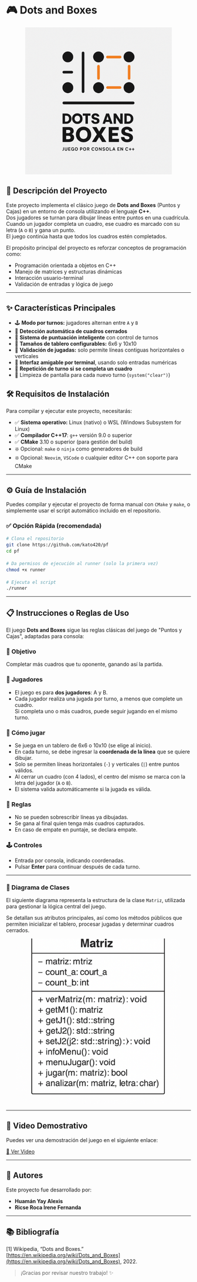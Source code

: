 # 🎮 Dots and Boxes

<!-- ![Logo](https://raw.githubusercontent.com/kato420/pf/master/img/logo.png) -->
<p align="center">
  <img src="https://raw.githubusercontent.com/kato420/pf/master/img/logo.png" width="400">
</p>

## 📖 Descripción del Proyecto

Este proyecto implementa el clásico juego de **Dots and Boxes** (Puntos y Cajas) en un entorno de consola utilizando el lenguaje **C++**.  
Dos jugadores se turnan para dibujar líneas entre puntos en una cuadrícula.  
Cuando un jugador completa un cuadro, ese cuadro es marcado con su letra (`A` o `B`) y gana un punto.  
El juego continúa hasta que todos los cuadros estén completados.

El propósito principal del proyecto es reforzar conceptos de programación como:

- Programación orientada a objetos en C++
- Manejo de matrices y estructuras dinámicas
- Interacción usuario-terminal
- Validación de entradas y lógica de juego

---

## ✨ Características Principales

- 🕹️ **Modo por turnos:** jugadores alternan entre `A` y `B`
- 🎯 **Detección automática de cuadros cerrados**
- 🧠 **Sistema de puntuación inteligente** con control de turnos
- 🧱 **Tamaños de tablero configurables:** 6x6 y 10x10
- 🧾 **Validación de jugadas:** solo permite líneas contiguas horizontales o verticales
- 💬 **Interfaz amigable por terminal**, usando solo entradas numéricas
- 🔄 **Repetición de turno si se completa un cuadro**
- 🧹 Limpieza de pantalla para cada nuevo turno (`system("clear")`)

## 🛠 Requisitos de Instalación

Para compilar y ejecutar este proyecto, necesitarás:

- ✅ **Sistema operativo:** Linux (nativo) o WSL (Windows Subsystem for Linux)
- ✅ **Compilador C++17**: `g++` versión 9.0 o superior
- ✅ **CMake** 3.10 o superior (para gestión del build)
- ❇️ Opcional: `make` o `ninja` como generadores de build
- ❇️ Opcional: `Neovim`, `VSCode` o cualquier editor C++ con soporte para CMake

---

## ⚙️ Guía de Instalación

Puedes compilar y ejecutar el proyecto de forma manual con `CMake` y `make`, o simplemente usar el script automático incluido en el repositorio.

### ✅ Opción Rápida (recomendada)

```bash
# Clona el repositorio
git clone https://github.com/kato420/pf
cd pf

# Da permisos de ejecución al runner (solo la primera vez)
chmod +x runner

# Ejecuta el script
./runner
```

---

## 📋 Instrucciones o Reglas de Uso

El juego **Dots and Boxes** sigue las reglas clásicas del juego de "Puntos y Cajas", adaptadas para consola:

### 🎯 Objetivo

Completar más cuadros que tu oponente, ganando así la partida.

### 👥 Jugadores

- El juego es para **dos jugadores**: A y B.
- Cada jugador realiza una jugada por turno, a menos que complete un cuadro.  
  Si completa uno o más cuadros, puede seguir jugando en el mismo turno.

### 🔧 Cómo jugar

- Se juega en un tablero de 6x6 o 10x10 (se elige al inicio).
- En cada turno, se debe ingresar la **coordenada de la línea** que se quiere dibujar.
- Solo se permiten líneas horizontales (`-`) y verticales (`|`) entre puntos válidos.
- Al cerrar un cuadro (con 4 lados), el centro del mismo se marca con la letra del jugador (`A` o `B`).
- El sistema valida automáticamente si la jugada es válida.

### 🧠 Reglas

- No se pueden sobrescribir líneas ya dibujadas.
- Se gana al final quien tenga más cuadros capturados.
- En caso de empate en puntaje, se declara empate.

### 🕹 Controles

- Entrada por consola, indicando coordenadas.
- Pulsar **Enter** para continuar después de cada turno.

---

<!-- ## 🧭 Diagramas de Clases -->
<!---->
<!-- El siguiente diagrama representa la estructura de la clase `Matriz`, utilizada para gestionar la lógica central del juego.   -->
<!-- Se detallan sus atributos principales, así como los métodos públicos que permiten inicializar el tablero, procesar jugadas, y determinar cuadros cerrados. -->

<!-- ![Diagrama de Clase](https://raw.githubusercontent.com/kato420/pf/master/img/diagrama.png) -->
<h3>📘 Diagrama de Clases</h3>
<p>El siguiente diagrama representa la estructura de la clase <code>Matriz</code>, utilizada para gestionar la lógica central del juego.</p>
<p>Se detallan sus atributos principales, así como los métodos públicos que permiten inicializar el tablero, procesar jugadas y determinar cuadros cerrados.</p>

<p align="center">
  <img src="https://raw.githubusercontent.com/kato420/pf/master/img/diagrama.png" width="450">
</p>

<!-- <img src="https://raw.githubusercontent.com/kato420/pf/master/img/diagrama.png" alt="Diagrama de Clases" width="500"> -->

---

## 🎥 Video Demostrativo

Puedes ver una demostración del juego en el siguiente enlace:

[🔗 Ver Video](https://youtu.be/uu9IzKrUdoc)

<!-- Reemplaza la URL por la real cuando tengas el video subido -->

---

## 👥 Autores

Este proyecto fue desarrollado por:

- **Huamán Yay Alexis**
- **Ricse Roca Irene Fernanda**

---

## 📚 Bibliografía

[1] Wikipedia, “Dots and Boxes.” [https://en.wikipedia.org/wiki/Dots_and_Boxes](https://en.wikipedia.org/wiki/Dots_and_Boxes), 2022.

> ¡Gracias por revisar nuestro trabajo! ✨
